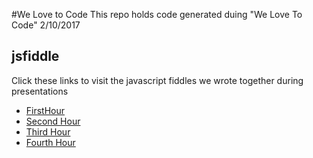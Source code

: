 #We Love to Code
This repo holds code generated duing "We Love To Code" 2/10/2017

## jsfiddle
Click these links to visit the javascript fiddles we wrote together 
during presentations

* [FirstHour](https://jsfiddle.net/jawhitti/L8n2xq0m/1/)
* [Second Hour](https://jsfiddle.net/jawhitti/gnymLkuy/)
* [Third Hour](https://jsfiddle.net/jawhitti/sdw3cy4b/3/)
* [Fourth Hour](https://jsfiddle.net/jawhitti/9xjweuja/)
